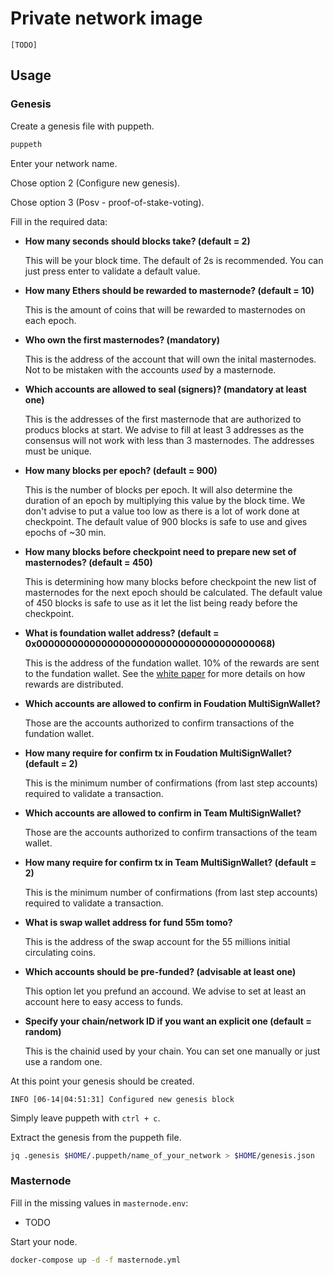 # Private network image

`[TODO]`

## Usage

### Genesis

Create a genesis file with puppeth.

```bash
puppeth
```

Enter your network name.

Chose option 2 (Configure new genesis).

Chose option 3 (Posv - proof-of-stake-voting).

Fill in the required data:

- **How many seconds should blocks take? (default = 2)**
  
  This will be your block time.
  The default of 2s is recommended.
  You can just press enter to validate a default value.
  
- **How many Ethers should be rewarded to masternode? (default = 10)**
  
  This is the amount of coins that will be rewarded to masternodes on each epoch.
  
- **Who own the first masternodes? (mandatory)**

  This is the address of the account that will own the inital masternodes.
  Not to be mistaken with the accounts *used* by a masternode.
  
- **Which accounts are allowed to seal (signers)? (mandatory at least one)**

  This is the addresses of the first masternode that are authorized to producs blocks at start.
  We advise to fill at least 3 addresses as the consensus will not work with less than 3 masternodes.
  The addresses must be unique.
  
- **How many blocks per epoch? (default = 900)**

  This is the number of blocks per epoch.
  It will also determine the duration of an epoch by multiplying this value by the block time.
  We don't advise to put a value too low as there is a lot of work done at checkpoint.
  The default value of 900 blocks is safe to use and gives epochs of ~30 min.
  
- **How many blocks before checkpoint need to prepare new set of masternodes? (default = 450)**

  This is determining how many blocks before checkpoint the new list of masternodes for the next epoch should be calculated.
  The default value of 450 blocks is safe to use as it let the list being ready before the checkpoint.
  
- **What is foundation wallet address? (default = 0x0000000000000000000000000000000000000068)**
  
  This is the address of the fundation wallet.
  10% of the rewards are sent to the fundation wallet.
  See the [white paper](https://docs.tomochain.com/wp-and-research/technical-whitepaper/#reward-mechanism) for more details on how rewards are distributed.
  
- **Which accounts are allowed to confirm in Foudation MultiSignWallet?**

  Those are the accounts authorized to confirm transactions of the fundation wallet.
  
- **How many require for confirm tx in Foudation MultiSignWallet? (default = 2)**
  
  This is the minimum number of confirmations (from last step accounts) required to validate a transaction.

- **Which accounts are allowed to confirm in Team MultiSignWallet?**

  Those are the accounts authorized to confirm transactions of the team wallet.
  
- **How many require for confirm tx in Team MultiSignWallet? (default = 2)**

  This is the minimum number of confirmations (from last step accounts) required to validate a transaction.

- **What is swap wallet address for fund 55m tomo?**

  This is the address of the swap account for the 55 millions initial circulating coins.
  
- **Which accounts should be pre-funded? (advisable at least one)**

  This option let you prefund an accound.
  We advise to set at least an account here to easy access to funds.
  
- **Specify your chain/network ID if you want an explicit one (default = random)**
  
  This is the chainid used by your chain.
  You can set one manually or just use a random one.
  
At this point your genesis should be created.

```
INFO [06-14|04:51:31] Configured new genesis block 
```

Simply leave puppeth with `ctrl + c`.

Extract the genesis from the puppeth file.

```bash
jq .genesis $HOME/.puppeth/name_of_your_network > $HOME/genesis.json
```
### Masternode

Fill in the missing values in `masternode.env`:

- TODO

Start your node.

```bash
docker-compose up -d -f masternode.yml
```


